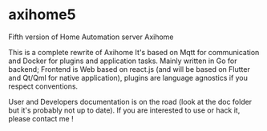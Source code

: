 # axihome5
Fifth version of Home Automation server Axihome

This is a complete rewrite of Axihome
It's based on Mqtt for communication and Docker for plugins and application tasks.
Mainly written in Go for backend; Frontend is Web based on react.js (and will be based on Flutter and Qt/Qml for native application), plugins are language agnostics if you respect conventions.

User and Developers documentation is on the road (look at the doc folder but it's probably not up to date). If you are interested to use or hack it, please contact me !
